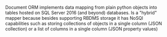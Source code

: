 Document ORM implements data mapping from plain python objects into tables hosted on SQL Server 2016 (and beyond) databases. Is a "hybrid" mapper because besides supporting RBDMS storage it has NoSQl capabilities such as storing collections of objects in a single column (JSON collection) or a list of columns in a single column (JSON property values)

